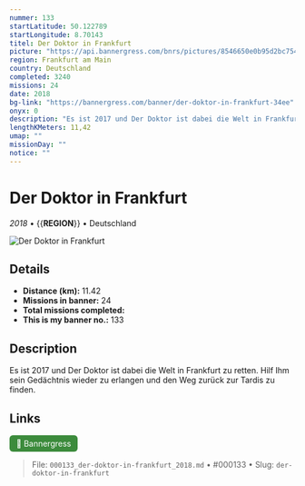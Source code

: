 ```yaml
---
nummer: 133
startLatitude: 50.122789
startLongitude: 8.70143
titel: Der Doktor in Frankfurt
picture: "https://api.bannergress.com/bnrs/pictures/8546650e0b95d2bc754fda7c22f71304"
region: Frankfurt am Main
country: Deutschland
completed: 3240
missions: 24
date: 2018
bg-link: "https://bannergress.com/banner/der-doktor-in-frankfurt-34ee"
onyx: 0
description: "Es ist 2017 und Der Doktor ist dabei die Welt in Frankfurt zu retten. Hilf Ihm sein Gedächtnis wieder zu erlangen und den Weg zurück zur Tardis zu finden."
lengthKMeters: 11,42
umap: ""
missionDay: ""
notice: ""
---
```

# Der Doktor in Frankfurt

*2018* • {{__REGION__}} • Deutschland

![Der Doktor in Frankfurt](https://api.bannergress.com/bnrs/pictures/8546650e0b95d2bc754fda7c22f71304)



## Details
- **Distance (km):** 11.42
- **Missions in banner:** 24
- **Total missions completed:** 
- **This is my banner no.:** 133



## Description
Es ist 2017 und Der Doktor ist dabei die Welt in Frankfurt zu retten. Hilf Ihm sein Gedächtnis wieder zu erlangen und den Weg zurück zur Tardis zu finden.



## Links
<a href="https://bannergress.com/banner/der-doktor-in-frankfurt-34ee" target="_blank" style="display:inline-block;margin-right:8px;padding:6px 12px;background:#3c8b3c;color:#fff;text-decoration:none;border-radius:6px;">🔗 Bannergress</a>



> File: `000133_der-doktor-in-frankfurt_2018.md` • #000133 • Slug: `der-doktor-in-frankfurt`
